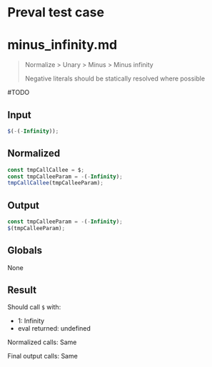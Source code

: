 # Preval test case

# minus_infinity.md

> Normalize > Unary > Minus > Minus infinity
>
> Negative literals should be statically resolved where possible

#TODO

## Input

`````js filename=intro
$(-(-Infinity));
`````

## Normalized

`````js filename=intro
const tmpCallCallee = $;
const tmpCalleeParam = -(-Infinity);
tmpCallCallee(tmpCalleeParam);
`````

## Output

`````js filename=intro
const tmpCalleeParam = -(-Infinity);
$(tmpCalleeParam);
`````

## Globals

None

## Result

Should call `$` with:
 - 1: Infinity
 - eval returned: undefined

Normalized calls: Same

Final output calls: Same
